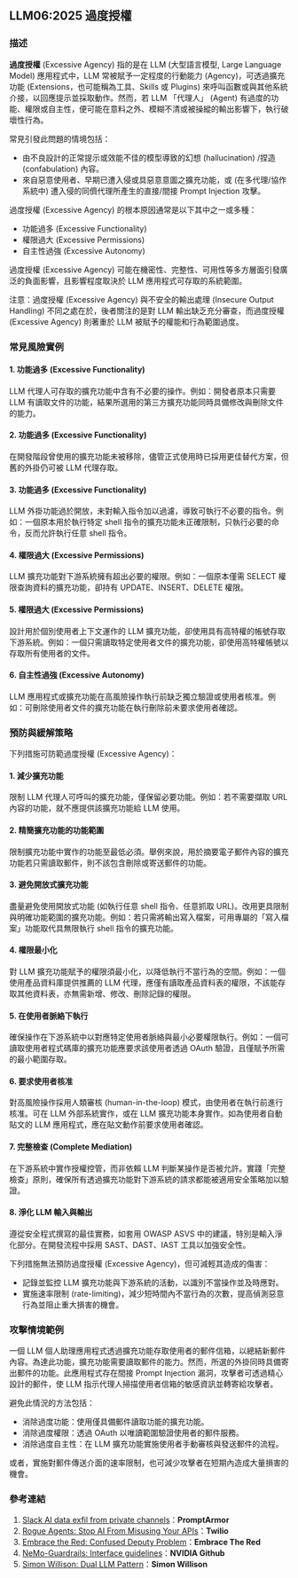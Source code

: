 ## LLM06:2025 過度授權

### 描述

**過度授權** (Excessive Agency) 指的是在 LLM (大型語言模型, Large Language Model) 應用程式中，LLM 常被賦予一定程度的行動能力 (Agency)，可透過擴充功能 (Extensions，也可能稱為工具、Skills 或 Plugins) 來呼叫函數或與其他系統介接，以回應提示並採取動作。然而，若 LLM 「代理人」 (Agent) 有過度的功能、權限或自主性，便可能在意料之外、模糊不清或被操縱的輸出影響下，執行破壞性行為。

常見引發此問題的情境包括：

- 由不良設計的正常提示或效能不佳的模型導致的幻想 (hallucination) /捏造 (confabulation) 內容。
- 來自惡意使用者、早期已遭入侵或具惡意意圖之擴充功能，或 (在多代理/協作系統中) 遭入侵的同儕代理所產生的直接/間接 Prompt Injection 攻擊。

過度授權 (Excessive Agency) 的根本原因通常是以下其中之一或多種：

- 功能過多 (Excessive Functionality)
- 權限過大 (Excessive Permissions)
- 自主性過強 (Excessive Autonomy)

過度授權 (Excessive Agency) 可能在機密性、完整性、可用性等多方層面引發廣泛的負面影響，且影響程度取決於 LLM 應用程式可存取的系統範圍。

注意：過度授權 (Excessive Agency) 與不安全的輸出處理 (Insecure Output Handling) 不同之處在於，後者關注的是對 LLM 輸出缺乏充分審查，而過度授權 (Excessive Agency) 則著重於 LLM 被賦予的權能和行為範圍過度。

### 常見風險實例

#### 1. 功能過多 (Excessive Functionality)
LLM 代理人可存取的擴充功能中含有不必要的操作。例如：開發者原本只需要 LLM 有讀取文件的功能，結果所選用的第三方擴充功能同時具備修改與刪除文件的能力。

#### 2. 功能過多 (Excessive Functionality)
在開發階段曾使用的擴充功能未被移除，儘管正式使用時已採用更佳替代方案，但舊的外掛仍可被 LLM 代理存取。

#### 3. 功能過多 (Excessive Functionality)
LLM 外掛功能過於開放，未對輸入指令加以過濾，導致可執行不必要的指令。例如：一個原本用於執行特定 shell 指令的擴充功能未正確限制，只執行必要的命令，反而允許執行任意 shell 指令。

#### 4. 權限過大 (Excessive Permissions)
LLM 擴充功能對下游系統擁有超出必要的權限。例如：一個原本僅需 SELECT 權限查詢資料的擴充功能，卻持有 UPDATE、INSERT、DELETE 權限。

#### 5. 權限過大 (Excessive Permissions)
設計用於個別使用者上下文運作的 LLM 擴充功能，卻使用具有高特權的帳號存取下游系統。例如：一個只需讀取特定使用者文件的擴充功能，卻使用高特權帳號以存取所有使用者的文件。

#### 6. 自主性過強 (Excessive Autonomy)
LLM 應用程式或擴充功能在高風險操作執行前缺乏獨立驗證或使用者核准。例如：可刪除使用者文件的擴充功能在執行刪除前未要求使用者確認。

### 預防與緩解策略

下列措施可防範過度授權 (Excessive Agency)：

#### 1. 減少擴充功能
限制 LLM 代理人可呼叫的擴充功能，僅保留必要功能。例如：若不需要擷取 URL 內容的功能，就不應提供該擴充功能給 LLM 使用。

#### 2. 精簡擴充功能的功能範圍
限制擴充功能中實作的功能至最低必須。舉例來說，用於摘要電子郵件內容的擴充功能若只需讀取郵件，則不該包含刪除或寄送郵件的功能。

#### 3. 避免開放式擴充功能
盡量避免使用開放式功能 (如執行任意 shell 指令、任意抓取 URL)。改用更具限制與明確功能範圍的擴充功能。例如：若只需將輸出寫入檔案，可用專屬的「寫入檔案」功能取代具無限執行 shell 指令的擴充功能。

#### 4. 權限最小化
對 LLM 擴充功能賦予的權限須最小化，以降低執行不當行為的空間。例如：一個使用產品資料庫提供推薦的 LLM 代理，應僅有讀取產品資料表的權限，不該能存取其他資料表，亦無需新增、修改、刪除記錄的權限。

#### 5. 在使用者脈絡下執行
確保操作在下游系統中以對應特定使用者脈絡與最小必要權限執行。例如：一個可讀取使用者程式碼庫的擴充功能應要求該使用者透過 OAuth 驗證，且僅賦予所需的最小範圍存取。

#### 6. 要求使用者核准
對高風險操作採用人類審核 (human-in-the-loop) 模式，由使用者在執行前進行核准。可在 LLM 外部系統實作，或在 LLM 擴充功能本身實作。如為使用者自動貼文的 LLM 應用程式，應在貼文動作前要求使用者確認。

#### 7. 完整檢查 (Complete Mediation)
在下游系統中實作授權控管，而非依賴 LLM 判斷某操作是否被允許。實踐「完整檢查」原則，確保所有透過擴充功能對下游系統的請求都能被適用安全策略加以驗證。

#### 8. 淨化 LLM 輸入與輸出
遵從安全程式撰寫的最佳實務，如套用 OWASP ASVS 中的建議，特別是輸入淨化部分。在開發流程中採用 SAST、DAST、IAST 工具以加強安全性。

下列措施無法預防過度授權 (Excessive Agency)，但可減輕其造成的傷害：

- 記錄並監控 LLM 擴充功能與下游系統的活動，以識別不當操作並及時應對。
- 實施速率限制 (rate-limiting)，減少短時間內不當行為的次數，提高偵測惡意行為並阻止重大損害的機會。

### 攻擊情境範例

一個 LLM 個人助理應用程式透過擴充功能存取使用者的郵件信箱，以總結新郵件內容。為達此功能，擴充功能需要讀取郵件的能力。然而，所選的外掛同時具備寄出郵件的功能。此應用程式存在間接 Prompt Injection 漏洞，攻擊者可透過精心設計的郵件，使 LLM 指示代理人掃描使用者信箱的敏感資訊並轉寄給攻擊者。

避免此情況的方法包括：

- 消除過度功能：使用僅具備郵件讀取功能的擴充功能。
- 消除過度權限：透過 OAuth 以唯讀範圍驗證使用者的郵件服務。
- 消除過度自主性：在 LLM 擴充功能實施使用者手動審核與發送郵件的流程。

或者，實施對郵件傳送介面的速率限制，也可減少攻擊者在短期內造成大量損害的機會。

### 參考連結

1. [Slack AI data exfil from private channels](https://promptarmor.substack.com/p/slack-ai-data-exfiltration-from-private)：**PromptArmor**
2. [Rogue Agents: Stop AI From Misusing Your APIs](https://www.twilio.com/en-us/blog/rogue-ai-agents-secure-your-apis)：**Twilio**
3. [Embrace the Red: Confused Deputy Problem](https://embracethered.com/blog/posts/2023/chatgpt-cross-plugin-request-forgery-and-prompt-injection./)：**Embrace The Red**
4. [NeMo-Guardrails: Interface guidelines](https://github.com/NVIDIA/NeMo-Guardrails/blob/main/docs/security/guidelines.md)：**NVIDIA Github**
6. [Simon Willison: Dual LLM Pattern](https://simonwillison.net/2023/Apr/25/dual-llm-pattern/)：**Simon Willison**
